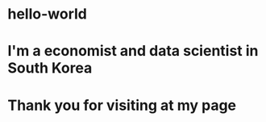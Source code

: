 # hello-world
# I'm a economist and data scientist in South Korea
# Thank you for visiting at my page
